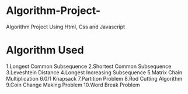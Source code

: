 # Algorithm-Project-
Algorithm Project Using Html, Css and Javascript
# Algorithm Used
1.Longest Common Subsequence
2.Shortest Common Subsequence
3.Leveshtein Distance
4.Longest Increasing Subsequence
5.Matrix Chain Multiplication
6.0/1 Knapsack
7.Partition Problem
8.Rod Cutting Algorithm
9.Coin Change Making Problem
10.Word Break Problem

